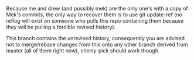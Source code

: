 Because me and drew (and possibly mek) are the only one's with a copy of Mek's
commits, the only way to recover them is to use git update-ref (no reflog will
exist on someone who pulls this repo containing them because they will be
pulling a forcible revised history).

This branch contains the unrevised history, consequently you are advised not to
merge/rebase changes from this onto any other branch derived from master (all
of them right now), cherry-pick should work though.
